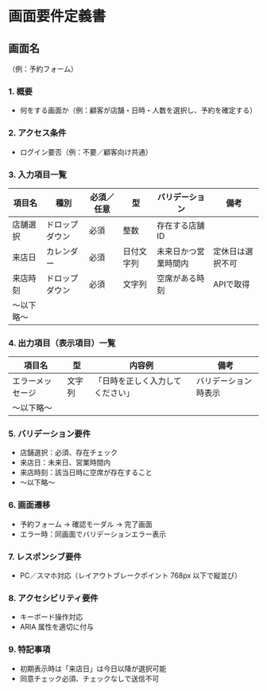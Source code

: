 # 画面要件定義書

## 画面名
（例：予約フォーム）

### 1. 概要
- 何をする画面か（例：顧客が店舗・日時・人数を選択し、予約を確定する）

### 2. アクセス条件
- ログイン要否（例：不要／顧客向け共通）

### 3. 入力項目一覧
| 項目名       | 種別       | 必須／任意 | 型       | バリデーション            | 備考              |
|--------------|------------|------------|----------|---------------------------|-------------------|
| 店舗選択     | ドロップダウン | 必須       | 整数     | 存在する店舗ID             |                   |
| 来店日       | カレンダー  | 必須       | 日付文字列 | 未来日かつ営業時間内       | 定休日は選択不可   |
| 来店時刻     | ドロップダウン | 必須       | 文字列   | 空席がある時刻             | APIで取得         |
| ～以下略～   |            |            |          |                           |                   |

### 4. 出力項目（表示項目）一覧
| 項目名     | 型     | 内容例                  | 備考                   |
|------------|--------|-------------------------|------------------------|
| エラーメッセージ | 文字列 | 「日時を正しく入力してください」 | バリデーション時表示  |
| ～以下略～   |        |                         |                        |

### 5. バリデーション要件
- 店舗選択：必須、存在チェック  
- 来店日：未来日、営業時間内  
- 来店時刻：該当日時に空席が存在すること  
- ～以下略～

### 6. 画面遷移
- 予約フォーム → 確認モーダル → 完了画面  
- エラー時：同画面でバリデーションエラー表示

### 7. レスポンシブ要件
- PC／スマホ対応（レイアウトブレークポイント 768px 以下で縦並び）

### 8. アクセシビリティ要件
- キーボード操作対応  
- ARIA 属性を適切に付与

### 9. 特記事項
- 初期表示時は「来店日」は今日以降が選択可能  
- 同意チェック必須、チェックなしで送信不可

